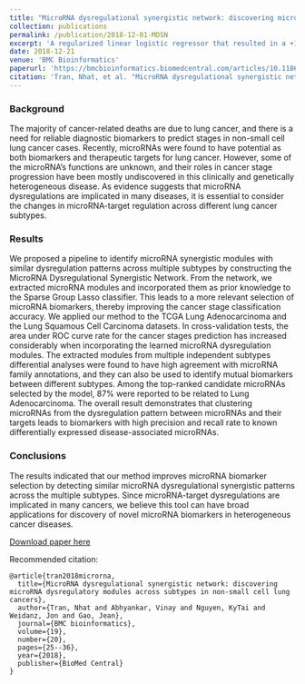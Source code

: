 ```yaml
---
title: "MicroRNA dysregulational synergistic network: discovering microRNA dysregulatory modules across subtypes in non-small cell lung cancers"
collection: publications
permalink: /publication/2018-12-01-MDSN
excerpt: 'A regularized linear logistic regressor that resulted in a +10% accuracy improvement on early-stage lung cancer prediction by selecting robust groups of biomarkers through community detection analysis on scale-free interaction graphs.'
date: 2018-12-21
venue: 'BMC Bioinformatics'
paperurl: 'https://bmcbioinformatics.biomedcentral.com/articles/10.1186/s12859-018-2536-0'
citation: 'Tran, Nhat, et al. "MicroRNA dysregulational synergistic network: discovering microRNA dysregulatory modules across subtypes in non-small cell lung cancers." BMC bioinformatics 19.20 (2018): 25-36.'
---
```

### Background
The majority of cancer-related deaths are due to lung cancer, and there is a need for reliable diagnostic biomarkers to predict stages in non-small cell lung cancer cases. Recently, microRNAs were found to have potential as both biomarkers and therapeutic targets for lung cancer. However, some of the microRNA’s functions are unknown, and their roles in cancer stage progression have been mostly undiscovered in this clinically and genetically heterogeneous disease. As evidence suggests that microRNA dysregulations are implicated in many diseases, it is essential to consider the changes in microRNA-target regulation across different lung cancer subtypes.

### Results
We proposed a pipeline to identify microRNA synergistic modules with similar dysregulation patterns across multiple subtypes by constructing the MicroRNA Dysregulational Synergistic Network. From the network, we extracted microRNA modules and incorporated them as prior knowledge to the Sparse Group Lasso classifier. This leads to a more relevant selection of microRNA biomarkers, thereby improving the cancer stage classification accuracy. We applied our method to the TCGA Lung Adenocarcinoma and the Lung Squamous Cell Carcinoma datasets. In cross-validation tests, the area under ROC curve rate for the cancer stages prediction has increased considerably when incorporating the learned microRNA dysregulation modules. The extracted modules from multiple independent subtypes differential analyses were found to have high agreement with microRNA family annotations, and they can also be used to identify mutual biomarkers between different subtypes. Among the top-ranked candidate microRNAs selected by the model, 87% were reported to be related to Lung Adenocarcinoma. The overall result demonstrates that clustering microRNAs from the dysregulation pattern between microRNAs and their targets leads to biomarkers with high precision and recall rate to known differentially expressed disease-associated microRNAs.

### Conclusions
The results indicated that our method improves microRNA biomarker selection by detecting similar microRNA dysregulational synergistic patterns across the multiple subtypes. Since microRNA-target dysregulations are implicated in many cancers, we believe this tool can have broad applications for discovery of novel microRNA biomarkers in heterogeneous cancer diseases.


[Download paper here](https://bmcbioinformatics.biomedcentral.com/track/pdf/10.1186/s12859-018-2536-0)

Recommended citation: 

    @article{tran2018microrna,
      title={MicroRNA dysregulational synergistic network: discovering microRNA dysregulatory modules across subtypes in non-small cell lung cancers},
      author={Tran, Nhat and Abhyankar, Vinay and Nguyen, KyTai and Weidanz, Jon and Gao, Jean},
      journal={BMC bioinformatics},
      volume={19},
      number={20},
      pages={25--36},
      year={2018},
      publisher={BioMed Central}
    }
